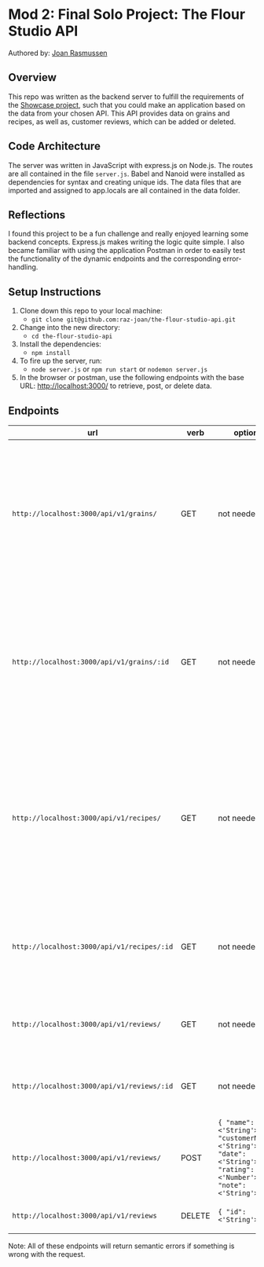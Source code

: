 # Mod 2: Final Solo Project: The Flour Studio API  

Authored by: [Joan Rasmussen](https://github.com/raz-joan)    

## Overview  
This repo was written as the backend server to fulfill the requirements of the [Showcase project](https://frontend.turing.edu/projects/module-3/showcase.html), such that you could make an application based on the data from your chosen API. This API provides data on grains and recipes, as well as, customer reviews, which can be added or deleted.  

## Code Architecture  
The server was written in JavaScript with express.js on Node.js. The routes are all contained in the file `server.js`. Babel and Nanoid were installed as dependencies for syntax and creating unique ids. The data files that are imported and assigned to app.locals are all contained in the data folder.

## Reflections  
I found this project to be a fun challenge and really enjoyed learning some backend concepts. Express.js makes writing the logic quite simple. I also became familiar with using the application Postman in order to easily test the functionality of the dynamic endpoints and the corresponding error-handling.

## Setup Instructions  
1. Clone down this repo to your local machine:
    * `git clone git@github.com:raz-joan/the-flour-studio-api.git`
2. Change into the new directory:
    * `cd the-flour-studio-api`
3. Install the dependencies:
    * `npm install`
4. To fire up the server, run:
    * `node server.js` or `npm run start` or `nodemon server.js`
5. In the browser or postman, use the following endpoints with the base URL: [http://localhost:3000/](http://localhost:3000/) to retrieve, post, or delete data.

## Endpoints  
| url | verb | options | sample response |
| ----|------|---------|---------------- |
| `http://localhost:3000/api/v1/grains/` | GET | not needed | Array of all existing grains: `[{ "id": "OX6eHvFFc8", "name": "Turkey Red", "classification": "Hard Red Winter Wheat", "protein": 13.5, "hasGluten": true, "pricePerLb": 3, "grownIn": "Colorado", "isOrganic": true, "flavor": "Malty and Sweet", "texture": "Fine and slightly sandy.", "bakingCharacteristics": "...", "history": "...", "inStock": true,"img": "./images/turkey.jpg" }]` |
| `http://localhost:3000/api/v1/grains/:id` | GET | not needed | Object of a specific grain by Id: `{ "id": "OX6eHvFFc8", "name": "Turkey Red", "classification": "Hard Red Winter Wheat", "protein": 13.5, "hasGluten": true, "pricePerLb": 3, "grownIn": "Colorado", "isOrganic": true, "flavor": "Malty and Sweet", "texture": "Fine and slightly sandy.", bakingCharacteristics": "...", "history": "...", "inStock": true, "img": "./images/turkey.jpg" }` |
| `http://localhost:3000/api/v1/recipes/` | GET | not needed | Array of all existing recipes: `[{ "id": "RUTCHm1gtW", "name": "Pancakes", "category": "Maize", "isVegan": false, "isGlutenFree": false, "yield": "4-6 pancakes", "time": "30 min", "ingredients": ["1 1/2 cups blue, green, or red cornmeal", "1 tsp salt", "1 1/2 cups boiling water", "1/4 cup milk, maybe more", "2 eggs", "2 Tbsp vegetable oil", "1 tsp vanilla", "1/2 cup pinenuts", "butter and maple for yumming up"], "directions": "..." }]` |
| `http://localhost:3000/api/v1/recipes/:id` | GET | not needed | Object of a specific recipe by Id: `{ "id": "RUTCHm1gtW", "name": "Pancakes", "category": "Maize", "isVegan": false, "isGlutenFree": false, "yield": "4-6 pancakes", "time": "30 min", "ingredients": ["..."], "directions": "..." }` |
| `http://localhost:3000/api/v1/reviews/` | GET | not needed | Array of all existing reviews: `[{ "id": "0MxzViR3vK", "name": "Rye", "customerName": "Happy Baker", "date": "2022/01/01", "rating": 4, "note": "Yum!" }]` |
| `http://localhost:3000/api/v1/reviews/:id` | GET | not needed | Object of a specific review by Id: `{ "id": "0MxzViR3vK", "name": "Rye", "customerName": "Happy Baker", "date": "2022/01/01", "rating": 4, "note": "Yum!" }` |
| `http://localhost:3000/api/v1/reviews/` | POST | `{ "name": <'String'>, "customerName": <'String'>, "date": <'String'>, "rating": <'Number'>, "note": <'String'> }` | `{ "message": "New review was successfully added!", "newReview": { "id": "0MxzViR3vK", "name": "Rye", "customerName": "Happy Baker", "date": "2022/01/01", "rating": 4, "note": "Yum!" }}` |
| `http://localhost:3000/api/v1/reviews` | DELETE | `{ "id": <'String'> }` | `{ "message": "Review with id of 0MxzViR3vK was successfully deleted." }` |  

Note: All of these endpoints will return semantic errors if something is wrong with the request.
